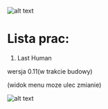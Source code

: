 ![alt text](https://image.ibb.co/gBYRf8/unity_background_image_8.jpg)

# Lista prac:
1) Last Human 

wersja 0.11(w trakcie budowy)


(widok menu moze ulec zmianie)


![alt text](https://preview.ibb.co/fumrxJ/main_Theme.png)